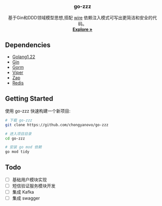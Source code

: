 <div align="center">
  <h3 align="center">go-zzz</h3>

  <p align="center">
    基于Gin和DDD领域模型思想,搭配 <a href="https://github.com/google/wire">wire</a> 依赖注入模式可写出更简洁和安全的代码。
    <br />
    <a href="https://github.com/chongyanovo/go-zzz"><strong>Explore »</strong></a>
    <br />
  </p>
</div>

## Dependencies
- [Golang1.22](https://github.com/golang/go)
- [Gin](https://github.com/gin-gonic/gin)
- [Gorm](https://github.com/jinzhu/gorm)
- [Viper](https://github.com/spf13/viper)
- [Zap](https://github.com/uber-go/zap)
- [Redis](https://github.com/go-redis/redis)

## Getting Started
使用 go-zzz 快速构建一个新项目:
```bash
# 下载 go-zzz
git clone https://github.com/chongyanovo/go-zzz

# 进入项目目录
cd go-zzz

# 安装 go mod 依赖
go mod tidy
```

## Todo
- [ ] 基础用户模块实现
- [ ] 短信验证服务模块开发
- [ ] 集成 Kafka
- [ ] 集成 swagger